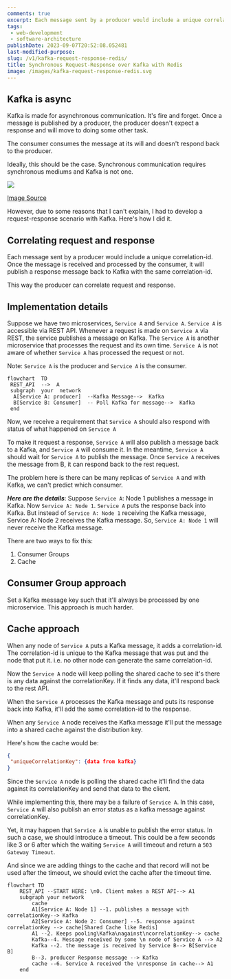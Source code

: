 ```yaml
---
comments: true
excerpt: Each message sent by a producer would include a unique correlation-id. Once the message is received and processed by the consumer, it will publish a response message back to Kafka with the same correlation-id.
tags:
 - web-development
 - software-architecture
publishDate: 2023-09-07T20:52:08.052481
last-modified-purpose:
slug: /v1/kafka-request-response-redis/
title: Synchronous Request-Response over Kafka with Redis
image: /images/kafka-request-response-redis.svg
---
```


## Kafka is async

Kafka is made for asynchronous communication. It's fire and forget. Once a message is published by a producer, the producer doesn't expect a response and will move to doing some other task.

The consumer consumes the message at its will and doesn't respond back to the producer.

Ideally, this should be the case. Synchronous communication requires synchronous mediums and Kafka is not one.

![](https://cdn.sanity.io/images/sczeoy4w/production/c0db44fb8695a8b3d3d0c32abcdeda887d121a57-1600x602.png?w=1000&q=80&fit=min&auto=format&dpr=1.5)

[Image Source](https://aiven.io/blog/kafka-simply-explained)

However, due to some reasons that I can't explain, I had to develop a request-response scenario with Kafka. Here's how I did it.

## Correlating request and response

Each message sent by a producer would include a unique correlation-id. Once the message is received and processed by the consumer, it will publish a response message back to Kafka with the same correlation-id.

This way the producer can correlate request and response.

## Implementation details

Suppose we have two microservices, `Service A` and `Service A`. `Service A` is accessible via REST API. Whenever a request is made on `Service A` via REST, the service publishes a message on Kafka. The `Service A` is another microservice that processes the request and its own time. `Service A` is not aware of whether `Service A` has processed the request or not.

Note: `Service A` is the producer and `Service A` is the consumer.

```mermaid!
flowchart  TD
 REST_API  -->  A
 subgraph  your  network
  A[Service A: producer]  --Kafka Message-->  Kafka
  B[Service B: Consumer]  -- Poll Kafka for message-->  Kafka
 end
```

Now, we receive a requirement that `Service A` should also respond with status of what happened on `Service A`

To make it request a response, `Service A` will also publish a message back to a Kafka, and `Service A` will consume it. In the meantime, `Service A` should wait for `Service A` to publish the message. Once `Service A` receives the message from B, it can respond back to the rest request.

The problem here is there can be many replicas of `Service A` and with Kafka, we can't predict which consumer.

_**Here are the details**_: Suppose `Service A`: Node 1 publishes a message in Kafka. Now `Service A: Node 1`. `Service A` puts the response back into Kafka. But instead of `Service A: Node 1` receiving the Kafka message, Service A: Node 2 receives the Kafka message. So, `Service A: Node 1` will never receive the Kafka message.

There are two ways to fix this:

1. Consumer Groups
2. Cache

## Consumer Group approach

Set a Kafka message key such that it'll always be processed by one microservice. This approach is much harder.

## Cache approach

When any node of `Service A` puts a Kafka message, it adds a correlation-id. The correlation-id is unique to the Kafka message that was put and the node that put it. i.e. no other node can generate the same correlation-id.

Now the `Service A` node will keep polling the shared cache to see it's there is any data against the correlationKey. If it finds any data, it'll respond back to the rest API.

When the `Service A` processes the Kafka message and puts its response back into Kafka, it'll add the same correlation-id to the response.

When any `Service A` node receives the Kafka message it'll put the message into a shared cache against the distribution key.

Here's how the cache would be:

```json
{
 "uniqueCorrelationKey": {data from kafka}
}
```

Since the `Service A` node is polling the shared cache it'll find the data against its correlationKey and send that data to the client.

While implementing this, there may be a failure of `Service A`. In this case, `Service A` will also publish an error status as a kafka message against correlationKey.

Yet, it may happen that `Service A` is unable to publish the error status. In such a case, we should introduce a timeout. This could be a few seconds like 3 or 6 after which the waiting `Service A` will timeout and return a `503 Gateway Timeout`.

And since we are adding things to the cache and that record will not be used after the timeout, we should evict the cache after the timeout time.

```mermaid!
flowchart TD
    REST_API --START HERE: \n0. Client makes a REST API--> A1
    subgraph your network
        cache
        A1[Service A: Node 1] --1. publishes a message with correlationKey--> Kafka
        A2[Service A: Node 2: Consumer] --5. response against correlationKey --> cache[Shared Cache like Redis]
        A1 --2. Keeps pooling\Kafka\nagainst\ncorrelationKey--> cache
        Kafka--4. Message received by some \n node of Service A --> A2
        Kafka --2. the message is received by Service B--> B[Service B]
        B--3. producer Response message --> Kafka
        cache --6. Service A received the \nresponse in cache--> A1
    end
```
